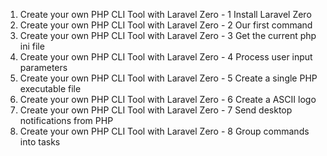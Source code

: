 01. Create your own PHP CLI Tool with Laravel Zero - 1 Install Laravel Zero
02. Create your own PHP CLI Tool with Laravel Zero - 2 Our first command
03. Create your own PHP CLI Tool with Laravel Zero - 3 Get the current php ini file
04. Create your own PHP CLI Tool with Laravel Zero - 4 Process user input parameters
05. Create your own PHP CLI Tool with Laravel Zero - 5 Create a single PHP executable file
06. Create your own PHP CLI Tool with Laravel Zero - 6 Create a ASCII logo
07. Create your own PHP CLI Tool with Laravel Zero - 7 Send desktop notifications from PHP
08. Create your own PHP CLI Tool with Laravel Zero - 8 Group commands into tasks